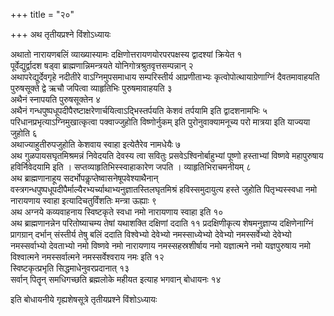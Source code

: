 +++
title = "२०"

+++
अथ तृतीयप्रश्ने विंशोऽध्यायः

अथातो नारायणबलिं व्याख्यास्यामः दक्षिणोत्तरायणयोरपरपक्षस्य द्वादश्यां क्रियेत १  
पूर्वेद्युर्द्वादश षड्वा ब्राह्मणान्निमन्त्रयते योनिगोत्रश्रुतवृत्तसम्पन्नान् २  
अथापरेद्युर्देवगृहे नदीतीरे वाऽग्निमुपसमाधाय सम्परिस्तीर्य आप्रणीताभ्यः कृत्वोपोत्थायाग्रेणाग्निं दैवतमावाहयति पुरुषसूक्ते द्वे ऋचौ जपित्वा व्याहृतिभिः पुरुषमावाहयति ३  
अथैनं स्नापयति पुरुषसूक्तेन ४  
अथैनं गन्धपुष्पधूपदीपैरष्टाक्षरेणार्चयित्वाऽद्भिस्तर्पयति केशवं तर्पयामि इति द्वादशनामभिः ५  
परिधानप्रभृत्याऽग्निमुखात्कृत्वा पक्वाज्जुहोति विष्णोर्नुकम् इति पुरोनुवाक्यामनूच्य परो मात्रया इति याज्यया जुहोति ६  
अथाज्याहुतीरुपजुहोति केशवाय स्वाहा इत्येतैरेव नामधेयैः ७  
अथ गुळपायसघृतमिश्रमन्नं निवेदयति देवस्य त्वा सवितुः प्रसवेऽश्विनोर्बाहुभ्यां पूष्णो हस्ताभ्यां विष्णवे महापुरुषाय हविर्निवेदयामि इति । सप्तव्याहृतिभिस्स्वाहाकारेण जपति । व्याहृतिभिराचमनीयम् ८  
अथ ब्राह्मणानाहूय सदर्भोपकॢप्तेष्वासनेषूपवेश्याथैनान् वस्त्रगन्धपुष्पधूपदीपैर्माल्यैरभ्यर्च्याथाभ्यनुज्ञातस्तिलघृतमिश्रं हविस्समुदायुत्य हस्ते जुहोति पितृभ्यस्स्वधा नमो नारायणाय स्वाहा इत्यादिचतुर्विंशतिः मन्त्रा ऊह्याः ९  
अथ अग्नये कव्यवाहनाय स्विष्टकृते स्वधा नमो नारायणाय स्वाहा इति १०  
अथ ब्राह्मणानन्नेन परितोष्याचम्य तेषां यथाशक्ति दक्षिणां ददाति ११
प्रदक्षिणीकृत्य शेषमनुज्ञाप्य दक्षिणेनाग्निं प्रागग्रान् दर्भान् संस्तीर्य तेषु बलिं ददाति विश्वेभ्यो देवेभ्यो नमस्साध्येभ्यो देवेभ्यो नमस्सर्वेभ्यो देवेभ्यो नमस्सर्वाभ्यो देवताभ्यो नमो विष्णवे नमो नारायणाय नमस्सहस्रशीर्षाय नमो यज्ञात्मने नमो यज्ञपुरुषाय नमो विश्वात्मने नमस्सर्वात्मने नमस्सर्वेश्वराय नमः इति १२  
स्विष्टकृत्प्रभृति सिद्धमाधेनुवरप्रदानात् १३  
सर्वान् पितॄन् समधिगच्छति ब्रह्मलोके महीयत इत्याह भगवान् बोधायनः १४  

इति बोधायनीये गृह्यशेषसूत्रे तृतीयप्रश्ने विंशोऽध्यायः
